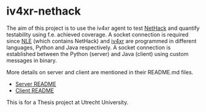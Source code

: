# iv4xr-nethack

The aim of this project is to use the iv4xr agent to test [NetHack](https://nethack.org) and quantify testability using f.e. achieved coverage.
A socket connection is required since [NLE](https://github.com/facebookresearch/nle) (which contains NetHack) and [iv4xr](https://github.com/iv4xr-project/aplib) are programmed in different languages, Python and Java respectively. A socket connection is established between the Python (server) and Java (client) using custom messages in binary.

More details on server and client are mentioned in their README.md files.

* [Server README](./server-python/README.md)
* [Client README](./client-java/README.md)

This is for a Thesis project at Utrecht University.
